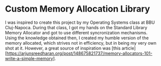 # Custom Memory Allocation Library

I was inspired to create this project by my Operating Systems class at BBU Cluj-Napoca. During that class, I got my hands on the Standard Library Memory Allocator and got to use different syncronization mechanisms. 
Using the knowledge obtained then, I created my humble version of the memory allocated, which strives not in efficiency, but in being my very own shot at it. However, a great source of inspiration was 
[this article][https://arjunsreedharan.org/post/148675821737/memory-allocators-101-write-a-simple-memory].
